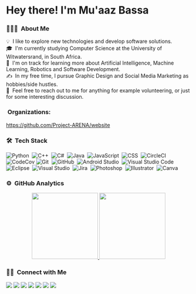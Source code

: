# Hey there! I'm Mu'aaz Bassa

### 👨🏻‍💻 &nbsp;About Me

💡 &nbsp;I like to explore new technologies and develop software solutions.\
🎓 &nbsp;I'm currently studying Computer Science at the University of Witwatersrand, in South Africa.\
🌱 &nbsp;I'm on track for learning more about Artificial Intelligence, Machine Learning, Robotics and Software Development.\
✍️ &nbsp;In my free time, I pursue Graphic Design and Social Media Marketing as hobbies/side hustles.\
💬 &nbsp;Feel free to reach out to me for anything for example volunteering, or just for some interesting discussion.

<!---
✉️ &nbsp;You can shoot me an email at muaazbassa@gmail.com! I'll try to respond as soon as I can.\
--->


### &nbsp;Organizations:
https://github.com/Project-ARENA/website

### 🛠 &nbsp;Tech Stack

![Python](https://img.shields.io/badge/-Python-05122A?style=flat&logo=python)&nbsp;
![C++](https://img.shields.io/badge/-C++-05122A?style=flat&logo=C%2B%2B&logoColor=00599C)&nbsp;
![C#](https://img.shields.io/badge/c%23-05122A?style=flat&logo=C-Sharp&logoColor=9b4993)&nbsp;
![Java](https://img.shields.io/badge/-Java-05122A?style=flat&logo=Java&logoColor=FFA518)&nbsp;
![JavaScript](https://img.shields.io/badge/-JavaScript-05122A?style=flat&logo=javascript)&nbsp;
![CSS](https://img.shields.io/badge/-CSS-05122A?style=flat&logo=CSS3&logoColor=1572B6)&nbsp;
![CircleCI](https://img.shields.io/badge/circle%20ci-%23161616.svg?style=flat&logo=circleci&logoColor=white)&nbsp;
![CodeCov](https://img.shields.io/badge/codecov-%23ff0077.svg?style=flat&logo=codecov&logoColor=white)
![Git](https://img.shields.io/badge/-Git-05122A?style=flat&logo=git)&nbsp;
![GitHub](https://img.shields.io/badge/-GitHub-05122A?style=flat&logo=github)&nbsp;
![Android Studio](https://img.shields.io/badge/Android%20Studio-05122A?style=flat&logo=AndroidStudio&logoColor=3DDC84)&nbsp;
![Visual Studio Code](https://img.shields.io/badge/-Visual%20Studio%20Code-05122A?style=flat&logo=visual-studio-code&logoColor=007ACC)&nbsp;
![Eclipse](https://img.shields.io/badge/-Eclipse-05122A?style=flat&logo=eclipse-ide&logoColor=2C2255)&nbsp;
![Visual Studio](https://img.shields.io/badge/Visual%20Studio-05122A?style=flat&logo=visual-studio&logoColor=854cc7)&nbsp;
![Jira](https://img.shields.io/badge/jira-%230A0FFF.svg?style=flat&logo=jira&logoColor=white)&nbsp;
![Photoshop](https://img.shields.io/badge/-Photoshop-05122A?style=flat&logo=adobe-photoshop)&nbsp;
![Illustrator](https://img.shields.io/badge/-Illustrator-05122A?style=flat&logo=adobe-illustrator)&nbsp;
![Canva](https://img.shields.io/badge/Canva-%2300C4CC.svg?style=flat&logo=Canva&logoColor=white)&nbsp;


<!---
![Python](https://img.shields.io/badge/-Python-05122A?style=flat&logo=python)&nbsp;
![JavaScript](https://img.shields.io/badge/-JavaScript-05122A?style=flat&logo=javascript)&nbsp;
![Java](https://img.shields.io/badge/-Java-05122A?style=flat&logo=Java&logoColor=FFA518)&nbsp;
![C](https://img.shields.io/badge/-C-05122A?style=flat&logo=C&logoColor=A8B9CC)&nbsp;
![C++](https://img.shields.io/badge/-C++-05122A?style=flat&logo=C%2B%2B&logoColor=00599C)&nbsp;
![R (Statistics)](https://img.shields.io/badge/-R-05122A?style=flat&logo=R&logoColor=276DC3)\
![React](https://img.shields.io/badge/-React-05122A?style=flat&logo=react)&nbsp;
![Node.js](https://img.shields.io/badge/-Node.js-05122A?style=flat&logo=node.js)&nbsp;
![Django](https://img.shields.io/badge/-Django-05122A?style=flat&logo=django&logoColor=092E20)&nbsp;
![Flask](https://img.shields.io/badge/-Flask-05122A?style=flat&logo=flask)&nbsp;
![Bootstrap](https://img.shields.io/badge/-Bootstrap-05122A?style=flat&logo=bootstrap&logoColor=563D7C)\
![HTML](https://img.shields.io/badge/-HTML-05122A?style=flat&logo=HTML5)&nbsp;
![CSS](https://img.shields.io/badge/-CSS-05122A?style=flat&logo=CSS3&logoColor=1572B6)&nbsp;
![Git](https://img.shields.io/badge/-Git-05122A?style=flat&logo=git)&nbsp;
![GitHub](https://img.shields.io/badge/-GitHub-05122A?style=flat&logo=github)&nbsp;
![Markdown](https://img.shields.io/badge/-Markdown-05122A?style=flat&logo=markdown)\
![Visual Studio Code](https://img.shields.io/badge/-Visual%20Studio%20Code-05122A?style=flat&logo=visual-studio-code&logoColor=007ACC)&nbsp;
![RStudio](https://img.shields.io/badge/-RStudio-05122A?style=flat&logo=rstudio)&nbsp;
![Eclipse](https://img.shields.io/badge/-Eclipse-05122A?style=flat&logo=eclipse-ide&logoColor=2C2255)\
![Illustrator](https://img.shields.io/badge/-Illustrator-05122A?style=flat&logo=adobe-illustrator)&nbsp;
![Photoshop](https://img.shields.io/badge/-Photoshop-05122A?style=flat&logo=adobe-photoshop)&nbsp;
![InDesign](https://img.shields.io/badge/-InDesign-05122A?style=flat&logo=adobe-indesign)
--->

<!---
LINK: https://github.com/Ileriayo/markdown-badges
![Python](https://img.shields.io/badge/python-3670A0?style=for-the-badge&logo=python&logoColor=ffdd54)&nbsp;
![C++](https://img.shields.io/badge/c++-%2300599C.svg?style=for-the-badge&logo=c%2B%2B&logoColor=white)&nbsp;
![C#](https://img.shields.io/badge/c%23-%23239120.svg?style=for-the-badge&logo=c-sharp&logoColor=white)&nbsp;
![Java](https://img.shields.io/badge/java-%23ED8B00.svg?style=for-the-badge&logo=java&logoColor=white)&nbsp;
![Android Studio](https://img.shields.io/badge/Android%20Studio-3DDC84.svg?style=for-the-badge&logo=android-studio&logoColor=white)&nbsp;
![Visual Studio Code](https://img.shields.io/badge/Visual%20Studio%20Code-0078d7.svg?style=for-the-badge&logo=visual-studio-code&logoColor=white)&nbsp;
![Visual Studio](https://img.shields.io/badge/Visual%20Studio-5C2D91.svg?style=for-the-badge&logo=visual-studio&logoColor=white)&nbsp;
![Adobe Illustrator](https://img.shields.io/badge/adobe%20illustrator-%23FF9A00.svg?style=for-the-badge&logo=adobe%20illustrator&logoColor=white)&nbsp;
![Adobe Photoshop](https://img.shields.io/badge/adobe%20photoshop-%2331A8FF.svg?style=for-the-badge&logo=adobe%20photoshop&logoColor=white)&nbsp;
--->



### ⚙️ &nbsp;GitHub Analytics

<p align="center">
<a href="https://github.com/muaazbassa">
  <img height="180em" src="https://github-readme-stats-eight-theta.vercel.app/api?username=muaazbassa&show_icons=true&theme=algolia&include_all_commits=true&count_private=true"/>
  <img height="180em" src="https://github-readme-stats-eight-theta.vercel.app/api/top-langs/?username=muaazbassa&layout=compact&langs_count=8&theme=algolia"/>
</a>
</p>


<!-- 
<p><img align="left" src="https://github-readme-stats.vercel.app/api/top-langs?username=muaazbassa&show_icons=true&theme=dark&locale=en&layout=compact" alt="muaazbassa" /></p>

<p>&nbsp;<img align="center" src="https://github-readme-stats.vercel.app/api?username=muaazbassa&show_icons=true&theme=dark&locale=en" alt="muaazbassa" /></p>

<p><img align="center" src="https://github-readme-streak-stats.herokuapp.com/?user=muaazbassa&theme=dark" alt="muaazbassa" /></p> -->


### 🤝🏻 &nbsp;Connect with Me

<p align="center">
<!---
<a href="https://www.muaazbassa.com"><img src="https://img.shields.io/badge/-muaazbassa.com-3423A6?style=flat&logo=Google-Chrome&logoColor=white"/></a>
<a href="mailto:EMAILADDRESS"><img src="https://img.shields.io/badge/-EMAILADDRESS-D14836?style=flat&logo=Gmail&logoColor=white"/></a>
--->

<a href="https://www.linkedin.com/in/muaazbassa/"><img src="https://img.shields.io/badge/-Mu'aaz%20Bassa-0077B5?style=flat&logo=Linkedin&logoColor=white"/></a>
<a href="https://twitter.com/muaazbassa"><img src="https://img.shields.io/badge/-@muaazbassa-00acee?style=flat&logo=Twitter&logoColor=white"/></a>
<a href="https://instagram.com/muaazbassa"><img src="https://img.shields.io/badge/-@muaazbassa_-E4405F?style=flat&logo=Instagram&logoColor=white"/></a>
<a href="http://live.xbox.com/Profile?Gamertag=<muaazbassa20>"><img src="https://img.shields.io/badge/-@muaazbassa20-107C10?style=flat&logo=Xbox&logoColor=white"/></a>
<a href="https://steamcommunity.com/id/muaazbassa"><img src="https://img.shields.io/badge/-@muaazbassa-000000?style=flat&logo=Steam&logoColor=white"/></a>
<a href="https://www.facebook.com/muaaz.bassa.7"><img src="https://img.shields.io/badge/-@muaazbassa-1877F2?style=flat&logo=Facebook&logoColor=white"/></a>
<a href="https://www.behance.net/muaazbassa"><img src="https://img.shields.io/badge/-@muaazbassa-1769FF?style=flat&logo=Behance&logoColor=white"/></a>


</p>


<!---
muaazbassa/muaazbassa is a ✨ special ✨ repository because its `README.md` (this file) appears on your GitHub profile.
You can click the Preview link to take a look at your changes.

- 👋 Hi, I’m Mu'aaz Bassa a Computer Science student
- 👀 I’m interested in Artificial Intelligence and Machine Learning
- 🌱 I’m currently studying at the University of Witwatersrand
- 💞️ I’m looking to collaborate on any projects
- 📫 How to reach me: [Twitter](https://twitter.com/muaazbassa)


--->
